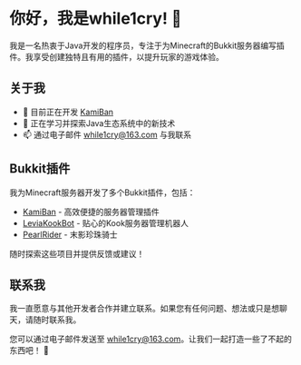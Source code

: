 # 你好，我是while1cry! 👋

我是一名热衷于Java开发的程序员，专注于为Minecraft的Bukkit服务器编写插件。我享受创建独特且有用的插件，以提升玩家的游戏体验。

## 关于我

- 💼 目前正在开发 [KamiBan](https://github.com/while1cry/KamiBan)
- 🌱 正在学习并探索Java生态系统中的新技术
- 📫 通过电子邮件 [while1cry@163.com](mailto://while1cry@163.com) 与我联系

## Bukkit插件

我为Minecraft服务器开发了多个Bukkit插件，包括：

- [KamiBan](https://github.com/while1cry/KamiBan) - 高效便捷的服务器管理插件
- [LeviaKookBot](https://github.com/while1cry/LeviaKookBot) - 贴心的Kook服务器管理机器人
- [PearlRider](https://github.com/while1cry/PearlRider) - 末影珍珠骑士

随时探索这些项目并提供反馈或建议！

## 联系我

我一直愿意与其他开发者合作并建立联系。如果您有任何问题、想法或只是想聊天，请随时联系我。

您可以通过电子邮件发送至 [while1cry@163.com](mailto://while1cry@163.com)。让我们一起打造一些了不起的东西吧！ 🚀
